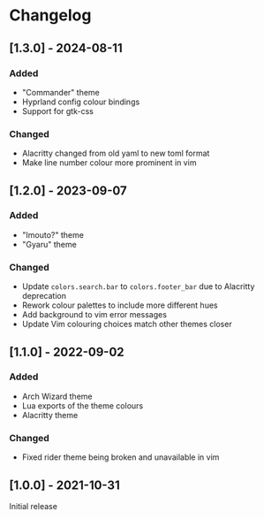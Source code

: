 # Changelog

## [1.3.0] - 2024-08-11

### Added

- "Commander" theme
- Hyprland config colour bindings
- Support for gtk-css

### Changed

- Alacritty changed from old yaml to new toml format
- Make line number colour more prominent in vim

## [1.2.0] - 2023-09-07

### Added

- "Imouto?" theme
- "Gyaru" theme

### Changed

- Update `colors.search.bar` to `colors.footer_bar` due to Alacritty deprecation
- Rework colour palettes to include more different hues
- Add background to vim error messages
- Update Vim colouring choices match other themes closer

## [1.1.0] - 2022-09-02

### Added

- Arch Wizard theme
- Lua exports of the theme colours
- Alacritty theme

### Changed

- Fixed rider theme being broken and unavailable in vim

## [1.0.0] - 2021-10-31

Initial release
